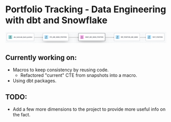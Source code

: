 # Portfolio Tracking - Data Engineering with dbt and Snowflake

![](lineage.png)


## Currently working on:
- Macros to keep consistency by reusing code.
    - Refactored "current" CTE from snapshots into a macro.
- Using dbt packages.

## TODO:
- Add a few more dimensions to the project to provide more useful info on the fact.
